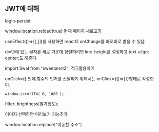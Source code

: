 ## JWT에 대해





login-persist

window.location.reload(true) 현재 페이지 새로고침

useEffect(()=>{},[])를 사용하면 react의 onChange를 바로바로 받을 수 있음

div안에 있는 글자를 세로 가운데 정렬하려면 line-height를 설정하고 text-align: center;도 해준다.

import Swal from "sweetalert2"; 적극활용하기



onClick={} 안에 함수의 인자를 전달하기 위해서는 onClick={()=>{}}형태로 작성한다.



```
window.scrollTo( 0, 1000 );
```



filter: brightness(밝기정도);



이미지 선택하면 미리보기 기능추가



window.location.replace("이동할 주소")